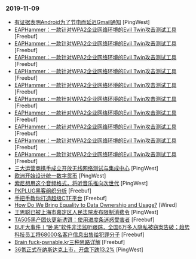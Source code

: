 ### 2019-11-09

* [有证据表明Android为了节电而延迟Gmail通知](https://www.pingwest.com/w/197415) [PingWest]
* [EAPHammer：一款针对WPA2企业网络环境的Evil Twin攻击测试工具](https://www.freebuf.com/sectool/217218.html) [Freebuf]
* [EAPHammer：一款针对WPA2企业网络环境的Evil Twin攻击测试工具](https://www.freebuf.com/sectool/217218.html) [Freebuf]
* [EAPHammer：一款针对WPA2企业网络环境的Evil Twin攻击测试工具](https://www.freebuf.com/sectool/217218.html) [Freebuf]
* [EAPHammer：一款针对WPA2企业网络环境的Evil Twin攻击测试工具](https://www.freebuf.com/sectool/217218.html) [Freebuf]
* [EAPHammer：一款针对WPA2企业网络环境的Evil Twin攻击测试工具](https://www.freebuf.com/sectool/217218.html) [Freebuf]
* [EAPHammer：一款针对WPA2企业网络环境的Evil Twin攻击测试工具](https://www.freebuf.com/sectool/217218.html) [Freebuf]
* [EAPHammer：一款针对WPA2企业网络环境的Evil Twin攻击测试工具](https://www.freebuf.com/sectool/217218.html) [Freebuf]
* [EAPHammer：一款针对WPA2企业网络环境的Evil Twin攻击测试工具](https://www.freebuf.com/sectool/217218.html) [Freebuf]
* [EAPHammer：一款针对WPA2企业网络环境的Evil Twin攻击测试工具](https://www.freebuf.com/sectool/217218.html) [Freebuf]
* [EAPHammer：一款针对WPA2企业网络环境的Evil Twin攻击测试工具](https://www.freebuf.com/sectool/217218.html) [Freebuf]
* [三大运营商携手成立开放无线网络测试与集成中心](https://www.pingwest.com/w/197413) [PingWest]
* [欧洲开始设计统一数字货币](https://www.pingwest.com/w/197412) [PingWest]
* [索尼想用这个音频格式，将听音乐推向次世代](https://www.pingwest.com/a/196010) [PingWest]
* [PKPLUG黑客组织分析](https://www.freebuf.com/articles/network/215892.html) [Freebuf]
* [手把手教你打造超级CTF平台](https://www.freebuf.com/sectool/219255.html) [Freebuf]
* [How Do We Bring Equality to Data Ownership and Usage?](https://www.wired.com/story/laura-boykin-malkia-devich-cyril-data-privacy-wired25) [Wired]
* [王思聪已被上海市嘉定区人民法院发布限制消费令](https://www.pingwest.com/w/197404) [PingWest]
* [TA505黑产团伙更新诱饵：使用进度条迷惑受害者](https://www.freebuf.com/articles/system/217908.html) [Freebuf]
* [BUF大事件丨“卧底”软件非法监听跟踪，全国6万多人隐私被窃案告破；趋势科技员工将68000名客户信息出售给犯罪分子](https://www.freebuf.com/news/219421.html) [Freebuf]
* [Brain fuck-pwnable.kr三种思路详解](https://www.freebuf.com/vuls/216749.html) [Freebuf]
* [36氪正式在纳斯达克上市，开盘下跌13.2%](https://www.pingwest.com/w/197383) [PingWest]
